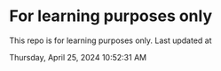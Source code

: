 # For learning purposes only
This repo is for learning purposes only.
Last updated at

Thursday, April 25, 2024 10:52:31 AM

